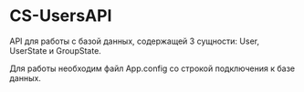 # CS-UsersAPI

API для работы с базой данных, содержащей 3 сущности: User, UserState и GroupState.

Для работы необходим файл App.config со строкой подключения к базе данных.

